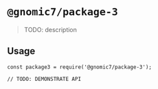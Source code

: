 # `@gnomic7/package-3`

> TODO: description

## Usage

```
const package3 = require('@gnomic7/package-3');

// TODO: DEMONSTRATE API
```
